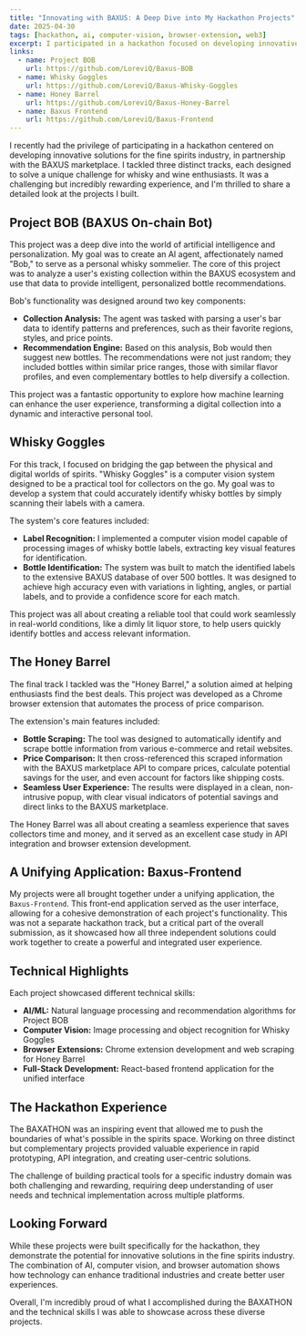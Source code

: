 ```yaml
---
title: "Innovating with BAXUS: A Deep Dive into My Hackathon Projects"
date: 2025-04-30
tags: [hackathon, ai, computer-vision, browser-extension, web3]
excerpt: I participated in a hackathon focused on developing innovative solutions for the fine spirits industry, building three distinct projects - an AI whisky sommelier, computer vision bottle recognition, and a price comparison browser extension.
links:
  - name: Project BOB
    url: https://github.com/LoreviQ/Baxus-BOB
  - name: Whisky Goggles
    url: https://github.com/LoreviQ/Baxus-Whisky-Goggles
  - name: Honey Barrel
    url: https://github.com/LoreviQ/Baxus-Honey-Barrel
  - name: Baxus Frontend
    url: https://github.com/LoreviQ/Baxus-Frontend
---
```


I recently had the privilege of participating in a hackathon centered on developing innovative solutions for the fine spirits industry, in partnership with the BAXUS marketplace. I tackled three distinct tracks, each designed to solve a unique challenge for whisky and wine enthusiasts. It was a challenging but incredibly rewarding experience, and I'm thrilled to share a detailed look at the projects I built.

## Project BOB (BAXUS On-chain Bot)

This project was a deep dive into the world of artificial intelligence and personalization. My goal was to create an AI agent, affectionately named "Bob," to serve as a personal whisky sommelier. The core of this project was to analyze a user's existing collection within the BAXUS ecosystem and use that data to provide intelligent, personalized bottle recommendations.

Bob's functionality was designed around two key components:
* **Collection Analysis:** The agent was tasked with parsing a user's bar data to identify patterns and preferences, such as their favorite regions, styles, and price points.
* **Recommendation Engine:** Based on this analysis, Bob would then suggest new bottles. The recommendations were not just random; they included bottles within similar price ranges, those with similar flavor profiles, and even complementary bottles to help diversify a collection.

This project was a fantastic opportunity to explore how machine learning can enhance the user experience, transforming a digital collection into a dynamic and interactive personal tool.

## Whisky Goggles

For this track, I focused on bridging the gap between the physical and digital worlds of spirits. "Whisky Goggles" is a computer vision system designed to be a practical tool for collectors on the go. My goal was to develop a system that could accurately identify whisky bottles by simply scanning their labels with a camera.

The system's core features included:
* **Label Recognition:** I implemented a computer vision model capable of processing images of whisky bottle labels, extracting key visual features for identification.
* **Bottle Identification:** The system was built to match the identified labels to the extensive BAXUS database of over 500 bottles. It was designed to achieve high accuracy even with variations in lighting, angles, or partial labels, and to provide a confidence score for each match.

This project was all about creating a reliable tool that could work seamlessly in real-world conditions, like a dimly lit liquor store, to help users quickly identify bottles and access relevant information.

## The Honey Barrel

The final track I tackled was the "Honey Barrel," a solution aimed at helping enthusiasts find the best deals. This project was developed as a Chrome browser extension that automates the process of price comparison.

The extension's main features included:
* **Bottle Scraping:** The tool was designed to automatically identify and scrape bottle information from various e-commerce and retail websites.
* **Price Comparison:** It then cross-referenced this scraped information with the BAXUS marketplace API to compare prices, calculate potential savings for the user, and even account for factors like shipping costs.
* **Seamless User Experience:** The results were displayed in a clean, non-intrusive popup, with clear visual indicators of potential savings and direct links to the BAXUS marketplace.

The Honey Barrel was all about creating a seamless experience that saves collectors time and money, and it served as an excellent case study in API integration and browser extension development.

## A Unifying Application: Baxus-Frontend

My projects were all brought together under a unifying application, the `Baxus-Frontend`. This front-end application served as the user interface, allowing for a cohesive demonstration of each project's functionality. This was not a separate hackathon track, but a critical part of the overall submission, as it showcased how all three independent solutions could work together to create a powerful and integrated user experience.

## Technical Highlights

Each project showcased different technical skills:
- **AI/ML:** Natural language processing and recommendation algorithms for Project BOB
- **Computer Vision:** Image processing and object recognition for Whisky Goggles
- **Browser Extensions:** Chrome extension development and web scraping for Honey Barrel
- **Full-Stack Development:** React-based frontend application for the unified interface

## The Hackathon Experience

The BAXATHON was an inspiring event that allowed me to push the boundaries of what's possible in the spirits space. Working on three distinct but complementary projects provided valuable experience in rapid prototyping, API integration, and creating user-centric solutions.

The challenge of building practical tools for a specific industry domain was both challenging and rewarding, requiring deep understanding of user needs and technical implementation across multiple platforms.

## Looking Forward

While these projects were built specifically for the hackathon, they demonstrate the potential for innovative solutions in the fine spirits industry. The combination of AI, computer vision, and browser automation shows how technology can enhance traditional industries and create better user experiences.

Overall, I'm incredibly proud of what I accomplished during the BAXATHON and the technical skills I was able to showcase across these diverse projects.